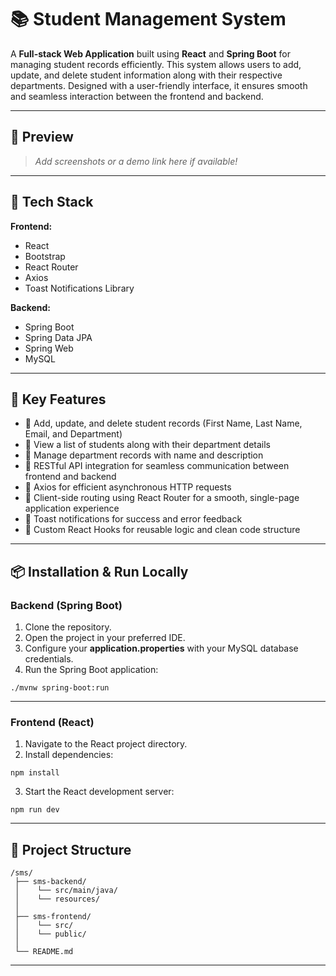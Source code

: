 # 📚 Student Management System

A **Full-stack Web Application** built using **React** and **Spring Boot** for managing student records efficiently. This system allows users to add, update, and delete student information along with their respective departments. Designed with a user-friendly interface, it ensures smooth and seamless interaction between the frontend and backend.

---

## 📸 Preview

> _Add screenshots or a demo link here if available!_

---

## 🚀 Tech Stack

**Frontend:**
- React
- Bootstrap
- React Router
- Axios
- Toast Notifications Library

**Backend:**
- Spring Boot
- Spring Data JPA
- Spring Web
- MySQL

---

## 🎯 Key Features

- 📌 Add, update, and delete student records (First Name, Last Name, Email, and Department)
- 📌 View a list of students along with their department details
- 📌 Manage department records with name and description
- 📌 RESTful API integration for seamless communication between frontend and backend
- 📌 Axios for efficient asynchronous HTTP requests
- 📌 Client-side routing using React Router for a smooth, single-page application experience
- 📌 Toast notifications for success and error feedback
- 📌 Custom React Hooks for reusable logic and clean code structure

---

## 📦 Installation & Run Locally

### Backend (Spring Boot)
1. Clone the repository.
2. Open the project in your preferred IDE.
3. Configure your **application.properties** with your MySQL database credentials.
4. Run the Spring Boot application:

```
./mvnw spring-boot:run
```

---

### Frontend (React)
1. Navigate to the React project directory.
2. Install dependencies:

```
npm install
```

3. Start the React development server:

```
npm run dev
```

---

## 📖 Project Structure

```
/sms/
 ├── sms-backend/
 │    └── src/main/java/
 │    └── resources/
 │
 ├── sms-frontend/
 │    └── src/
 │    └── public/
 │
 └── README.md
```

---


